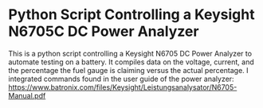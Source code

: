 # Python Script Controlling a Keysight N6705C DC Power Analyzer

This is a python script controlling a Keysight N6705 DC Power Analyzer to automate testing on a battery.
It compiles data on the voltage, current, and the percentage the fuel gauge is claiming versus the actual percentage.
I integrated commands found in the user guide of the power analyzer: https://www.batronix.com/files/Keysight/Leistungsanalysator/N6705-Manual.pdf

